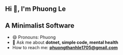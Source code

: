 ## Hi 👋, I'm Phuong Le

## A Minimalist Software

- 😄 Pronouns: Phuong
- 💬 Ask me about **dotnet, simple code, mental health**
- How to reach me: **phuongthanhle1705@gmail.com**

<!--
**PhuongLe170/PhuongLe170** is a ✨ _special_ ✨ repository because its `README.md` (this file) appears on your GitHub profile.

Here are some ideas to get you started:

- 🔭 I’m currently working on ...
- 🌱 I’m currently learning ...
- 👯 I’m looking to collaborate on ...
- 🤔 I’m looking for help with ...
- 💬 Ask me about ...
- 📫 How to reach me: ...
- 😄 Pronouns: ...
- ⚡ Fun fact: ...
-->
